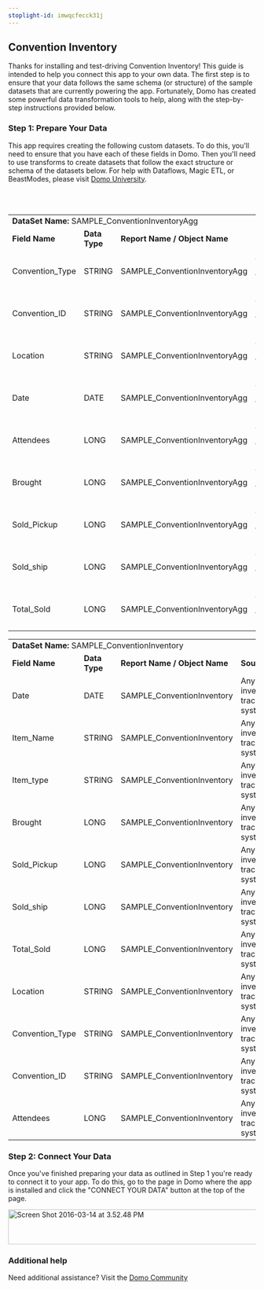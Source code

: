 ```yaml
---
stoplight-id: imwqcfecck31j
---
```


<div class="col-md-12 content-panel">
                <h2>Convention Inventory</h2>
                <p></p><p>Thanks for installing and test-driving <span id="title">Convention Inventory</span>! This guide is intended to help you connect this app to your own data. The first step is to ensure that your data follows the same schema (or structure) of the sample datasets that are currently powering the app. Fortunately, Domo has created some powerful data transformation tools to help, along with the step-by-step instructions provided below.</p><div class="doc-row" id="Step%201:%20Identify%20Required%20Data%20Fields"><h3 class="doc-row-title">Step 1: Prepare Your Data</h3><div class="small-pad-bottom"><p>This app requires creating the following custom datasets. To do this, you'll need to ensure that you have each of these fields in Domo. Then you'll need to use transforms to create datasets that follow the exact structure or schema of the datasets below. For help with Dataflows, Magic ETL, or BeastModes, please visit <a href="https://university.domo.com/" target="_blank">Domo University</a>.</p></div>
                <br><br>
                <div id="custom-data-container"><table id="SAMPLE_ConventionInventoryAgg"><tbody><tr><td colspan="6"><strong>DataSet Name:</strong> <span class="value">SAMPLE_ConventionInventoryAgg</span></td></tr><!--tr>    <td colspan="6"></td></tr--><tr><td><strong>Field Name</strong></td><td><strong>Data Type</strong></td><td><strong>Report Name / Object Name</strong></td><td><strong>Source </strong></td><td colspan="2"><strong>Description of Field</strong></td></tr><tr><td>Convention_Type</td><td>STRING</td><td>SAMPLE_ConventionInventoryAgg</td><td>Any inventory tracking system</td><td colspan="2">Convention type</td></tr><tr><td>Convention_ID</td><td>STRING</td><td>SAMPLE_ConventionInventoryAgg</td><td>Any inventory tracking system</td><td colspan="2">Convention ID number</td></tr><tr><td>Location</td><td>STRING</td><td>SAMPLE_ConventionInventoryAgg</td><td>Any inventory tracking system</td><td colspan="2">Location</td></tr><tr><td>Date</td><td>DATE</td><td>SAMPLE_ConventionInventoryAgg</td><td>Any inventory tracking system</td><td colspan="2">Date tracked</td></tr><tr><td>Attendees</td><td>LONG</td><td>SAMPLE_ConventionInventoryAgg</td><td>Any inventory tracking system</td><td colspan="2">Attendees</td></tr><tr><td>Brought</td><td>LONG</td><td>SAMPLE_ConventionInventoryAgg</td><td>Any inventory tracking system</td><td colspan="2">Number of items brought</td></tr><tr><td>Sold_Pickup</td><td>LONG</td><td>SAMPLE_ConventionInventoryAgg</td><td>Any inventory tracking system</td><td colspan="2">Number of Item Pickups</td></tr><tr><td>Sold_ship</td><td>LONG</td><td>SAMPLE_ConventionInventoryAgg</td><td>Any inventory tracking system</td><td colspan="2">Number of Items Sold</td></tr><tr><td>Total_Sold</td><td>LONG</td><td>SAMPLE_ConventionInventoryAgg</td><td>Any inventory tracking system</td><td colspan="2">Total amount of inventory sold</td></tr></tbody></table><table id="SAMPLE_ConventionInventory"><tbody><tr><td colspan="6"><strong>DataSet Name:</strong> <span class="value">SAMPLE_ConventionInventory</span></td></tr><!--tr>    <td colspan="6"></td></tr--><tr><td><strong>Field Name</strong></td><td><strong>Data Type</strong></td><td><strong>Report Name / Object Name</strong></td><td><strong>Source </strong></td><td colspan="2"><strong>Description of Field</strong></td></tr><tr><td>Date</td><td>DATE</td><td>SAMPLE_ConventionInventory</td><td>Any inventory tracking system</td><td colspan="2">Date tracked</td></tr><tr><td>Item_Name</td><td>STRING</td><td>SAMPLE_ConventionInventory</td><td>Any inventory tracking system</td><td colspan="2">Name of items</td></tr><tr><td>Item_type</td><td>STRING</td><td>SAMPLE_ConventionInventory</td><td>Any inventory tracking system</td><td colspan="2">Type of items</td></tr><tr><td>Brought</td><td>LONG</td><td>SAMPLE_ConventionInventory</td><td>Any inventory tracking system</td><td colspan="2">Number of items brought</td></tr><tr><td>Sold_Pickup</td><td>LONG</td><td>SAMPLE_ConventionInventory</td><td>Any inventory tracking system</td><td colspan="2">Number of Item Pickups</td></tr><tr><td>Sold_ship</td><td>LONG</td><td>SAMPLE_ConventionInventory</td><td>Any inventory tracking system</td><td colspan="2">Number of Items Sold</td></tr><tr><td>Total_Sold</td><td>LONG</td><td>SAMPLE_ConventionInventory</td><td>Any inventory tracking system</td><td colspan="2">Total amount of inventory sold</td></tr><tr><td>Location</td><td>STRING</td><td>SAMPLE_ConventionInventory</td><td>Any inventory tracking system</td><td colspan="2">Location</td></tr><tr><td>Convention_Type</td><td>STRING</td><td>SAMPLE_ConventionInventory</td><td>Any inventory tracking system</td><td colspan="2">Convention type</td></tr><tr><td>Convention_ID</td><td>STRING</td><td>SAMPLE_ConventionInventory</td><td>Any inventory tracking system</td><td colspan="2">Convention ID number</td></tr><tr><td>Attendees</td><td>LONG</td><td>SAMPLE_ConventionInventory</td><td>Any inventory tracking system</td><td colspan="2">Attendees</td></tr></tbody></table><div class="doc-row medium-pad-top">
                <h3 class="doc-row-title">Step 2: Connect Your Data</h3>
                <div class="small-pad-bottom">
                    <p>Once you've finished preparing your data as outlined in Step 1 you're ready to connect it to your app. To do this, go to the page in Domo where the app is installed and click the "CONNECT YOUR DATA" button at the top of the page.</p>
                    <p class="small-pad">
                    <img class="alignnone size-full wp-image-1207" src="https://s3.amazonaws.com/development.domo.com/wp-content/uploads/2016/03/14155707/Screen-Shot-2016-03-14-at-3.52.48-PM1.png" alt="Screen Shot 2016-03-14 at 3.52.48 PM" width="1158" height="71">
                    </p>
                    <div id="ooyalaplayer-IyYTc1MjE61NwLdtrxXvZuhH-dSGbWnR" class="ooyalaplayer"></div>
                    <script>
                        OO.ready(function() {
                            OO.Player.create("ooyalaplayer-IyYTc1MjE61NwLdtrxXvZuhH-dSGbWnR", "IyYTc1MjE61NwLdtrxXvZuhH-dSGbWnR", {
                                height: 380
                            });
                        });
                    </script>
                </div>
                <h3 class="doc-row-title">Additional help</h3>
                <div class="small-pad-bottom">
                    <p>Need additional assistance? Visit the <a href="https://dojo.domo.com">Domo Community</a></p>
                </div>
            </div></div></div><p></p>            </div>